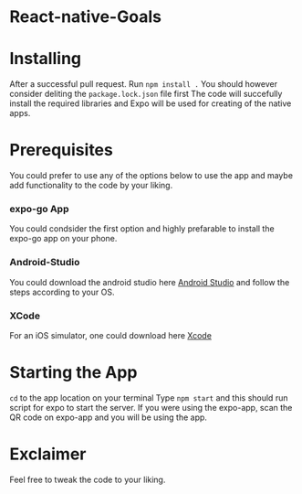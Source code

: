 # React-native-Goals

# Installing
After a successful pull request. Run `npm install .`
You should however consider deliting the `package.lock.json` file first
The code will succefully install the required libraries and Expo will be used for creating of the native apps.

# Prerequisites
You could prefer to use any of the options below to use the app and maybe add functionality to the code by your liking.
### expo-go App
You could condsider the first option and highly prefarable to install the expo-go app on your phone.
### Android-Studio
You could download the android studio here [Android Studio](https://developer.android.com/studio) and follow the steps according to your OS.
### XCode
For an iOS simulator, one could download here [Xcode ](https://developer.apple.com/xcode/)
 
# Starting the App
`cd` to the app location on your terminal
Type `npm start` and this should run script for expo to start the server.
If you were using the expo-app, scan the QR code on expo-app and you will be using the app.

# Exclaimer
 Feel free to tweak the code to your liking.
